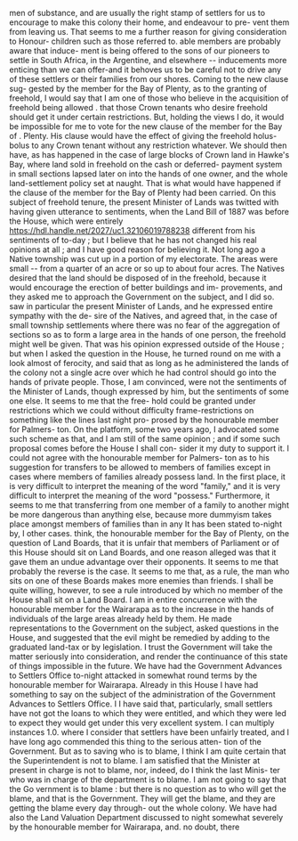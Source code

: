 men of substance, and are usually the right stamp of settlers for us to encourage to make this colony their home, and endeavour to pre- vent them from leaving us. That seems to me a further reason for giving consideration to Honour- children such as those referred to. able members are probably aware that induce- ment is being offered to the sons of our pioneers to settle in South Africa, in the Argentine, and elsewhere -- inducements more enticing than we can offer-and it behoves us to be careful not to drive any of these settlers or their families from our shores. Coming to the new clause sug- gested by the member for the Bay of Plenty, as to the granting of freehold, I would say that I am one of those who believe in the acquisition of freehold being allowed . that those Crown tenants who desire freehold should get it under certain restrictions. But, holding the views I do, it would be impossible for me to vote for the new clause of the member for the Bay of . Plenty. His clause would have the effect of giving the freehold holus-bolus to any Crown tenant without any restriction whatever. We should then have, as has happened in the case of large blocks of Crown land in Hawke's Bay, where land sold in freehold on the cash or deferred- payment system in small sections lapsed later on into the hands of one owner, and the whole land-settlement policy set at naught. That is what would have happened if the clause of the member for the Bay of Plenty had been carried. On this subject of freehold tenure, the present Minister of Lands was twitted with having given utterance to sentiments, when the Land Bill of 1887 was before the House, which were entirely https://hdl.handle.net/2027/uc1.32106019788238 different from his sentiments of to-day ; but I believe that he has not changed his real opinions at all ; and I have good reason for believing it. Not long ago a Native township was cut up in a portion of my electorate. The areas were small -- from a quarter of an acre or so up to about four acres. The Natives desired that the land should be disposed of in the freehold, because it would encourage the erection of better buildings and im- provements, and they asked me to approach the Government on the subject, and I did so. saw in particular the present Minister of Lands, and he expressed entire sympathy with the de- sire of the Natives, and agreed that, in the case of small township settlements where there was no fear of the aggregation of sections so as to form a large area in the hands of one person, the freehold might well be given. That was his opinion expressed outside of the House ; but when I asked the question in the House, he turned round on me with a look almost of ferocity, and said that as long as he administered the lands of the colony not a single acre over which he had control should go into the hands of private people. Those, I am convinced, were not the sentiments of the Minister of Lands, though expressed by him, but the sentiments of some one else. It seems to me that the free- hold could be granted under restrictions which we could without difficulty frame-restrictions on something like the lines last night pro- prosed by the honourable member for Palmers- ton. On the platform, some two years ago, I advocated some such scheme as that, and I am still of the same opinion ; and if some such proposal comes before the House I shall con- sider it my duty to support it. I could not agree with the honourable member for Palmers- ton as to his suggestion for transfers to be allowed to members of families except in cases where members of families already possess land. In the first place, it is very difficult to interpret the meaning of the word "family," and it is very difficult to interpret the meaning of the word "possess." Furthermore, it seems to me that transferring from one member of a family to another might be more dangerous than anything else, because more dummyism takes place amongst members of families than in any It has been stated to-night by, I other cases. think, the honourable member for the Bay of Plenty, on the question of Land Boards, that it is unfair that members of Parliament or of this House should sit on Land Boards, and one reason alleged was that it gave them an undue advantage over their opponents. It seems to me that probably the reverse is the case. It seems to me that, as a rule, the man who sits on one of these Boards makes more enemies than friends. I shall be quite willing, however, to see a rule introduced by which no member of the House shall sit on a Land Board. I am in entire concurrence with the honourable member for the Wairarapa as to the increase in the hands of individuals of the large areas already held by them. He made representations to the Government on the subject, asked questions in the House, and suggested that the evil might be remedied by adding to the graduated land-tax or by legislation. I trust the Government will take the matter seriously into consideration, and render the continuance of this state of things impossible in the future. We have had the Government Advances to Settlers Office to-night attacked in somewhat round terms by the honourable member for Wairarapa. Already in this House I have had something to say on the subject of the administration of the Government Advances to Settlers Office. I I have said that, particularly, small settlers have not got the loans to which they were entitled, and which they were led to expect they would get under this very excellent system. I can multiply instances 1.0. where I consider that settlers have been unfairly treated, and I have long ago commended this thing to the serious atten- tion of the Government. But as to saving who is to blame, I think I am quite certain that the Superintendent is not to blame. I am satisfied that the Minister at present in charge is not to blame, nor, indeed, do I think the last Minis- ter who was in charge of the department is to blame. I am not going to say that the Go vernment is to blame : but there is no question as to who will get the blame, and that is the Government. They will get the blame, and they are getting the blame every day through- out the whole colony. We have had also the Land Valuation Department discussed to night somewhat severely by the honourable member for Wairarapa, and. no doubt, there 